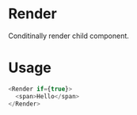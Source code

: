 # Render
Conditinally render child component.

# Usage

```javascript
<Render if={true}>
  <span>Hello</span>
</Render>
```

